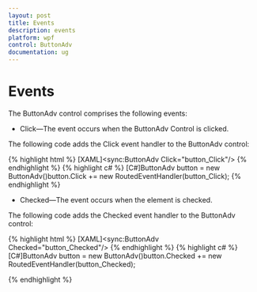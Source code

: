 ```yaml
---
layout: post
title: Events
description: events
platform: wpf
control: ButtonAdv
documentation: ug
---
```


# Events

The ButtonAdv control comprises the following events:

* Click—The event occurs when the ButtonAdv Control is clicked.

The following code adds the Click event handler to the ButtonAdv control:

{% highlight html %}
[XAML]<sync:ButtonAdv Click="button_Click"/></td></tr>
{% endhighlight %}
{% highlight c# %}
[C#]ButtonAdv button = new ButtonAdv()button.Click += new RoutedEventHandler(button_Click);
{% endhighlight %}


* Checked—The event occurs when the element is checked.

The following code adds the Checked event handler to the ButtonAdv control:

{% highlight html %}
[XAML]<sync:ButtonAdv Checked="button_Checked"/>
{% endhighlight %}
{% highlight c# %}
[C#]ButtonAdv button = new ButtonAdv()button.Checked += new RoutedEventHandler(button_Checked);

{% endhighlight  %}

